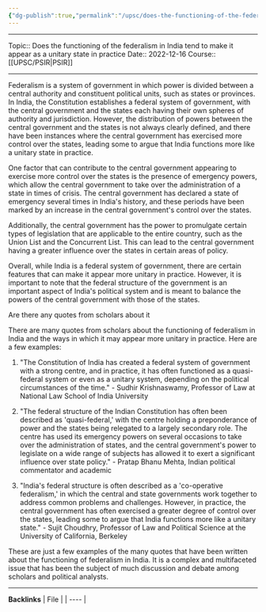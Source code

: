 ```yaml
---
{"dg-publish":true,"permalink":"/upsc/does-the-functioning-of-the-federalism-in-india-tend-to-make-it-appear-as-a-unitary-state-in-practice/"}
---
```


----
Topic:: Does the functioning of the federalism in India tend to make it appear as a unitary state in  practice
Date:: 2022-12-16
Course:: [[UPSC/PSIR\|PSIR]] 

----

Federalism is a system of government in which power is divided between a central authority and constituent political units, such as states or provinces. In India, the Constitution establishes a federal system of government, with the central government and the states each having their own spheres of authority and jurisdiction. However, the distribution of powers between the central government and the states is not always clearly defined, and there have been instances where the central government has exercised more control over the states, leading some to argue that India functions more like a unitary state in practice.

One factor that can contribute to the central government appearing to exercise more control over the states is the presence of emergency powers, which allow the central government to take over the administration of a state in times of crisis. The central government has declared a state of emergency several times in India's history, and these periods have been marked by an increase in the central government's control over the states.

Additionally, the central government has the power to promulgate certain types of legislation that are applicable to the entire country, such as the Union List and the Concurrent List. This can lead to the central government having a greater influence over the states in certain areas of policy.

Overall, while India is a federal system of government, there are certain features that can make it appear more unitary in practice. However, it is important to note that the federal structure of the government is an important aspect of India's political system and is meant to balance the powers of the central government with those of the states.


Are there any quotes from scholars about it

There are many quotes from scholars about the functioning of federalism in India and the ways in which it may appear more unitary in practice. Here are a few examples:

1.  "The Constitution of India has created a federal system of government with a strong centre, and in practice, it has often functioned as a quasi-federal system or even as a unitary system, depending on the political circumstances of the time." - Sudhir Krishnaswamy, Professor of Law at National Law School of India University
    
2.  "The federal structure of the Indian Constitution has often been described as 'quasi-federal,' with the centre holding a preponderance of power and the states being relegated to a largely secondary role. The centre has used its emergency powers on several occasions to take over the administration of states, and the central government's power to legislate on a wide range of subjects has allowed it to exert a significant influence over state policy." - Pratap Bhanu Mehta, Indian political commentator and academic
    
3.  "India's federal structure is often described as a 'co-operative federalism,' in which the central and state governments work together to address common problems and challenges. However, in practice, the central government has often exercised a greater degree of control over the states, leading some to argue that India functions more like a unitary state." - Sujit Choudhry, Professor of Law and Political Science at the University of California, Berkeley
    

These are just a few examples of the many quotes that have been written about the functioning of federalism in India. It is a complex and multifaceted issue that has been the subject of much discussion and debate among scholars and political analysts.

---
**Backlinks**
| File |
| ---- |



